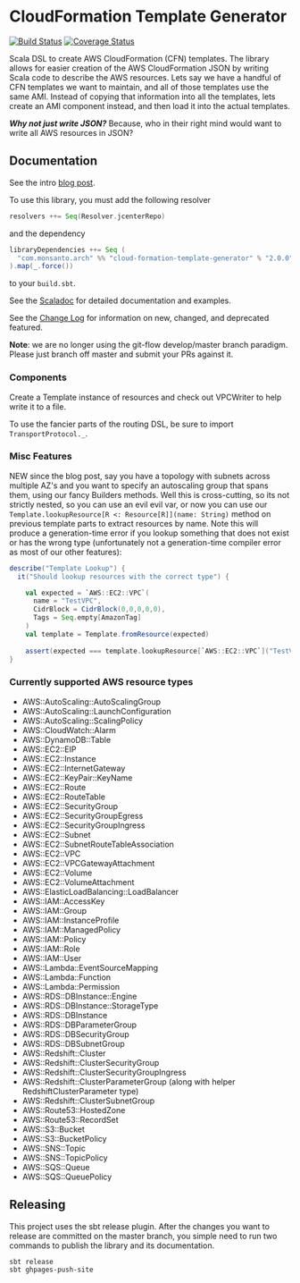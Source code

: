 # CloudFormation Template Generator

[![Build Status](https://travis-ci.org/MonsantoCo/cloudformation-template-generator.svg?branch=master)](https://travis-ci.org/MonsantoCo/cloudformation-template-generator) [![Coverage Status](https://coveralls.io/repos/MonsantoCo/cloudformation-template-generator/badge.svg?branch=master&service=github)](https://coveralls.io/github/MonsantoCo/cloudformation-template-generator?branch=master)

Scala DSL to create AWS CloudFormation (CFN) templates. The library
allows for easier creation of the AWS CloudFormation JSON by writing Scala code
to describe the AWS resources. Lets say we have a handful of CFN templates we
want to maintain, and all of those templates use the same AMI. Instead of
copying that information into all the templates, lets create an AMI component
instead, and then load it into the actual templates.

**_Why not just write JSON?_**  Because, who in their right mind would want to
write all AWS resources in JSON?

## Documentation

See the intro [blog
post](http://engineering.monsanto.com/2015/07/10/cloudformation-template-generator/).

To use this library, you must add the following resolver

```scala
resolvers ++= Seq(Resolver.jcenterRepo)
```

and the dependency

```scala
libraryDependencies ++= Seq (
  "com.monsanto.arch" %% "cloud-formation-template-generator" % "2.0.0"
).map(_.force())
```

to your `build.sbt`.

See the
[Scaladoc](http://monsantoco.github.io/cloudformation-template-generator/) for
detailed documentation and examples.

See the [Change Log](CHANGELOG.md) for information on new, changed,
and deprecated featured.

**Note**: we are no longer using the git-flow develop/master branch paradigm.
Please just branch off master and submit your PRs against it.

### Components

Create a Template instance of resources and check out VPCWriter to help write
it to a file.

To use the fancier parts of the routing DSL, be sure to import
`TransportProtocol._`.

### Misc Features

NEW since the blog post, say you have a topology with subnets across multiple
AZ's and you want to specify an autoscaling group that spans them, using our
fancy Builders methods. Well this is cross-cutting, so its not strictly nested,
so you can use an evil evil var, or now you can use our
`Template.lookupResource[R <: Resource[R]](name: String)` method on previous
template parts to extract resources by name. Note this will produce a
generation-time error if you lookup something that does not exist or has the
wrong type (unfortunately not a generation-time compiler error as most of our
other features):

```scala
describe("Template Lookup") {
  it("Should lookup resources with the correct type") {

    val expected = `AWS::EC2::VPC`(
      name = "TestVPC",
      CidrBlock = CidrBlock(0,0,0,0,0),
      Tags = Seq.empty[AmazonTag]
    )
    val template = Template.fromResource(expected)
  
    assert(expected === template.lookupResource[`AWS::EC2::VPC`]("TestVPC"))
}
```

### Currently supported AWS resource types

- AWS::AutoScaling::AutoScalingGroup
- AWS::AutoScaling::LaunchConfiguration
- AWS::AutoScaling::ScalingPolicy
- AWS::CloudWatch::Alarm
- AWS::DynamoDB::Table
- AWS::EC2::EIP
- AWS::EC2::Instance
- AWS::EC2::InternetGateway
- AWS::EC2::KeyPair::KeyName
- AWS::EC2::Route
- AWS::EC2::RouteTable
- AWS::EC2::SecurityGroup
- AWS::EC2::SecurityGroupEgress
- AWS::EC2::SecurityGroupIngress
- AWS::EC2::Subnet
- AWS::EC2::SubnetRouteTableAssociation
- AWS::EC2::VPC
- AWS::EC2::VPCGatewayAttachment
- AWS::EC2::Volume
- AWS::EC2::VolumeAttachment
- AWS::ElasticLoadBalancing::LoadBalancer
- AWS::IAM::AccessKey
- AWS::IAM::Group
- AWS::IAM::InstanceProfile
- AWS::IAM::ManagedPolicy
- AWS::IAM::Policy
- AWS::IAM::Role
- AWS::IAM::User
- AWS::Lambda::EventSourceMapping
- AWS::Lambda::Function
- AWS::Lambda::Permission
- AWS::RDS::DBInstance::Engine
- AWS::RDS::DBInstance::StorageType
- AWS::RDS::DBInstance
- AWS::RDS::DBParameterGroup
- AWS::RDS::DBSecurityGroup
- AWS::RDS::DBSubnetGroup
- AWS::Redshift::Cluster
- AWS::Redshift::ClusterSecurityGroup
- AWS::Redshift::ClusterSecurityGroupIngress
- AWS::Redshift::ClusterParameterGroup (along with helper RedshiftClusterParameter type)
- AWS::Redshift::ClusterSubnetGroup
- AWS::Route53::HostedZone
- AWS::Route53::RecordSet
- AWS::S3::Bucket
- AWS::S3::BucketPolicy
- AWS::SNS::Topic
- AWS::SNS::TopicPolicy
- AWS::SQS::Queue
- AWS::SQS::QueuePolicy

## Releasing

This project uses the sbt release plugin.  After the changes you want to
release are committed on the master branch, you simple need to run two
commands to publish the library and its documentation.

    sbt release
    sbt ghpages-push-site
